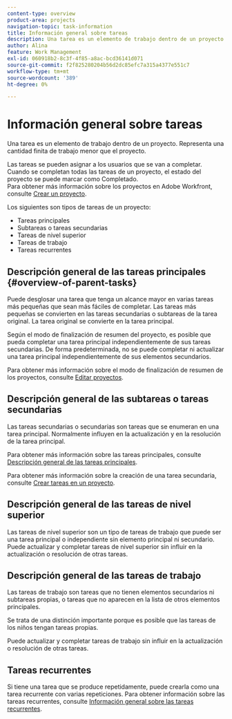 ```yaml
---
content-type: overview
product-area: projects
navigation-topic: task-information
title: Información general sobre tareas
description: Una tarea es un elemento de trabajo dentro de un proyecto. Representa una cantidad finita de trabajo menor que el proyecto.
author: Alina
feature: Work Management
exl-id: 060918b2-8c3f-4f85-a8ac-bcd36141d071
source-git-commit: f2f825280204b56d2dc85efc7a315a4377e551c7
workflow-type: tm+mt
source-wordcount: '389'
ht-degree: 0%

---
```


# Información general sobre tareas

Una tarea es un elemento de trabajo dentro de un proyecto. Representa una cantidad finita de trabajo menor que el proyecto.

Las tareas se pueden asignar a los usuarios que se van a completar. Cuando se completan todas las tareas de un proyecto, el estado del proyecto se puede marcar como Completado.\
Para obtener más información sobre los proyectos en Adobe Workfront, consulte [Crear un proyecto](../../../manage-work/projects/create-projects/create-project.md).

Los siguientes son tipos de tareas de un proyecto:

* Tareas principales
* Subtareas o tareas secundarias
* Tareas de nivel superior
* Tareas de trabajo
* Tareas recurrentes

## Descripción general de las tareas principales  {#overview-of-parent-tasks}

Puede desglosar una tarea que tenga un alcance mayor en varias tareas más pequeñas que sean más fáciles de completar. Las tareas más pequeñas se convierten en las tareas secundarias o subtareas de la tarea original. La tarea original se convierte en la tarea principal.

Según el modo de finalización de resumen del proyecto, es posible que pueda completar una tarea principal independientemente de sus tareas secundarias. De forma predeterminada, no se puede completar ni actualizar una tarea principal independientemente de sus elementos secundarios.

Para obtener más información sobre el modo de finalización de resumen de los proyectos, consulte [Editar proyectos](../../../manage-work/projects/manage-projects/edit-projects.md).

## Descripción general de las subtareas o tareas secundarias

Las tareas secundarias o secundarias son tareas que se enumeran en una tarea principal. Normalmente influyen en la actualización y en la resolución de la tarea principal.

Para obtener más información sobre las tareas principales, consulte [Descripción general de las tareas principales](#overview-of-parent-tasks).

Para obtener más información sobre la creación de una tarea secundaria, consulte [Crear tareas en un proyecto](../../../manage-work/tasks/create-tasks/create-tasks-in-project.md).

## Descripción general de las tareas de nivel superior

Las tareas de nivel superior son un tipo de tareas de trabajo que puede ser una tarea principal o independiente sin elemento principal ni secundario. Puede actualizar y completar tareas de nivel superior sin influir en la actualización o resolución de otras tareas.

## Descripción general de las tareas de trabajo

Las tareas de trabajo son tareas que no tienen elementos secundarios ni subtareas propias, o tareas que no aparecen en la lista de otros elementos principales.

Se trata de una distinción importante porque es posible que las tareas de los niños tengan tareas propias.

Puede actualizar y completar tareas de trabajo sin influir en la actualización o resolución de otras tareas.

## Tareas recurrentes

Si tiene una tarea que se produce repetidamente, puede crearla como una tarea recurrente con varias repeticiones. Para obtener información sobre las tareas recurrentes, consulte [Información general sobre las tareas recurrentes](../../../manage-work/tasks/manage-tasks/recurring-tasks-overview.md).
